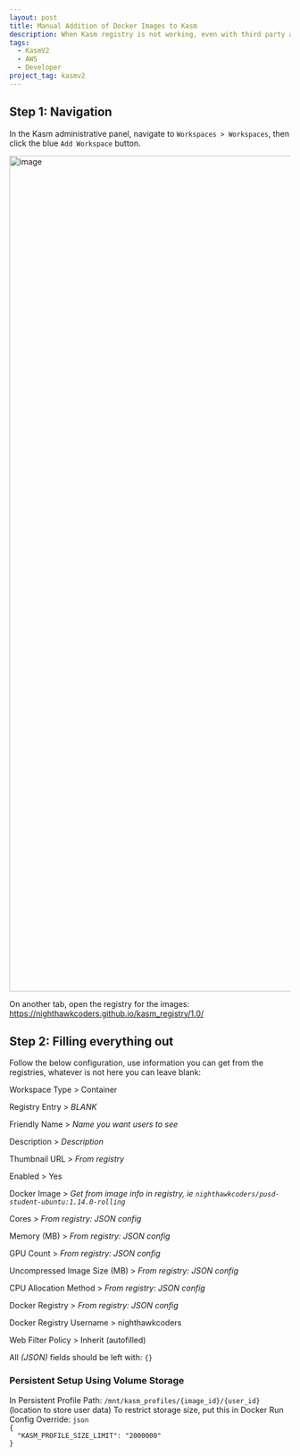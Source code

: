 ```yaml
---
layout: post
title: Manual Addition of Docker Images to Kasm
description: When Kasm registry is not working, even with third party additions, there are ways to directly import a docker image from dockerhub.
tags:
  - KasmV2
  - AWS
  - Developer
project_tag: kasmv2
---
```


<h2>Step 1: Navigation</h2>

<p>In the Kasm administrative panel, navigate to <code>Workspaces &gt; Workspaces</code>, then click the blue <code>Add Workspace</code> button.</p>

<p><img width="1495" alt="image" src="https://github.com/nighthawkcoders/kasmv2/assets/56803677/891129d1-cca3-4c26-ad6f-3f7d0bd73399"></p>

<p>On another tab, open the registry for the images: <a href="https://nighthawkcoders.github.io/kasm_registry/1.0/">https://nighthawkcoders.github.io/kasm_registry/1.0/</a></p>

<h2>Step 2: Filling everything out</h2>

<p>Follow the below configuration, use information you can get from the registries, whatever is not here you can leave blank:</p>

<p>Workspace Type &gt; Container

Registry Entry &gt; <em>BLANK</em>

Friendly Name &gt; <em>Name you want users to see</em>

Description &gt; <em>Description</em>

Thumbnail URL &gt; <em>From registry</em>

Enabled &gt; Yes

Docker Image &gt; <em>Get from image info in registry, ie <code>nighthawkcoders/pusd-student-ubuntu:1.14.0-rolling</code></em>

Cores &gt; <em>From registry: JSON config</em>

Memory (MB) &gt; <em>From registry: JSON config</em>

GPU Count &gt; <em>From registry: JSON config</em>

Uncompressed Image Size (MB) &gt; <em>From registry: JSON config</em>

CPU Allocation Method &gt; <em>From registry: JSON config</em>

Docker Registry &gt; <em>From registry: JSON config</em>

Docker Registry Username &gt; nighthawkcoders

Web Filter Policy &gt; Inherit (autofilled)

All <em>(JSON)</em> fields should be left with: <code>{}</code></p>

<h3>Persistent Setup Using Volume Storage</h3>
<p>In Persistent Profile Path: <code>/mnt/kasm_profiles/{image_id}/{user_id}</code> (location to store user data)
To restrict storage size, put this in Docker Run Config Override:
<code>json
{
  "KASM_PROFILE_SIZE_LIMIT": "2000000"
}</code></p>
